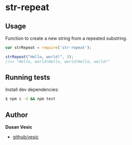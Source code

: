# str-repeat

## Usage
Function to create a new string from a repeated substring.

```js
var strRepeat = require('str-repeat');

strRepeat("Hello, world!", 3);
//=> "Hello, world!Hello, world!Hello, world!"
```

## Running tests

Install dev dependencies:

```sh
$ npm i -d && npm test
```

## Author

**Dusan Vesic**


* [github/vesic](https://github.com/vesic)
